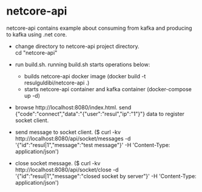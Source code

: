 # netcore-api

 netcore-api contains example about consuming from kafka and producing to kafka using .net core.

- change directory to netcore-api project directory. <br/>
  cd "netcore-api"

- run build.sh. running build.sh starts operations below:
    - builds netcore-api docker image (docker build -t resulguldibi/netcore-api .)
    - starts netcore-api container and kafka container (docker-compose up -d)

- browse http://localhost:8080/index.html. send {"code":"connect","data":"{\"user\":\"resul\",\"ip\":\"1\"}"} data to register socket client.
- send message to socket client. ($ curl -kv http://localhost:8080/api/socket/messages -d '{"id":"resul|1","message":"test message"}' -H 'Content-Type: application/json')
- close socket message. ($ curl -kv http://localhost:8080/api/socket/close -d '{"id":"resul|1","message":"closed socket by server"}' -H 'Content-Type: application/json')